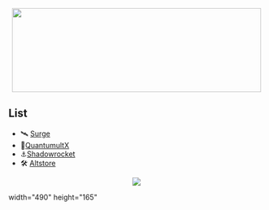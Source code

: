<p align="center">
  <img src="https://github-readme-stats.vercel.app/api?username=Obsidian99&show_icons=true&theme=tokyonight"
       width="490" height="165">
</p>

## List
 - 🛰 [Surge](https://obsidian99.github.io/Script/)
 - 🚀[QuantumultX](https://obsidian99.github.io/Script/)
 - ⚓️[Shadowrocket](https://obsidian99.github.io/Script/)
 - 🛠 [Altstore](https://obsidian99.github.io/Script/)
 

<p align="center">
    <a href="https://t.me/kicktt"><img src="https://img.shields.io/badge/Telegram-%2352A4DB.svg?&style=social&logo=telegram&logoColor=white" /></a>
</p>


 width="490" height="165"
